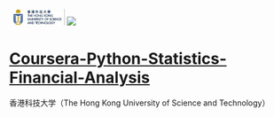 
<img src='文艺坊图库/HKUST 02.png' width='100'> <img src='文艺坊图库/coursera.jpg' width='100'>

# <span style='color:RoyalBlue'>[Coursera-Python-Statistics-Financial-Analysis](https://www.coursera.org/learn/python-statistics-financial-analysis)</span>

香港科技大学（The Hong Kong University of Science and Technology）


